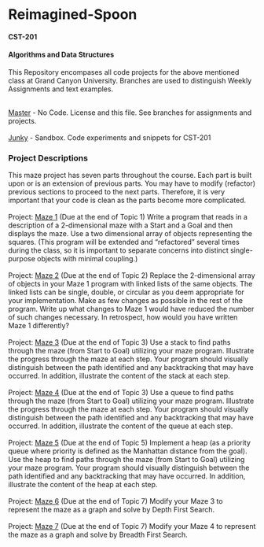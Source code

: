 # Reimagined-Spoon

#### CST-201

#### Algorithms and Data Structures

This Repository encompases all code projects for the above mentioned class at Grand Canyon University.  Branches are used to distinguish Weekly Assignments and text examples.
<br><br>

[Master](https://github.com/lljakll/reimagined-spoon/tree/master) - No Code.  License and this file.  See branches for assignments and projects.
<br><br>
[Junky](https://github.com/lljakll/reimagined-spoon/tree/junky) - Sandbox.  Code experiments and snippets for CST-201
### Project Descriptions
This maze project has seven parts throughout the course. Each part is built upon or is an extension of previous parts. You may have to modify (refactor) previous sections to proceed to the next parts. Therefore, it is very important that your code is clean as the parts become more complicated.
<br><br>
Project: [Maze 1](https://github.com/lljakll/reimagined-spoon/tree/Maze-1) (Due at the end of Topic 1)
Write a program that reads in a description of a 2-dimensional maze with a Start and a Goal and then displays the maze. Use a two dimensional array of objects representing the squares. (This program will be extended and “refactored” several times during the class, so it is important to separate concerns into distinct single-purpose objects with minimal coupling.)
<br><br>
Project: [Maze 2](https://github.com/lljakll/reimagined-spoon/tree/Maze-2) (Due at the end of Topic 2)
Replace the 2-dimensional array of objects in your Maze 1 program with linked lists of the same objects. The linked lists can be single, double, or circular as you deem appropriate for your implementation. Make as few changes as possible in the rest of the program. Write up what changes to Maze 1 would have reduced the number of such changes necessary. In retrospect, how would you have written Maze 1 differently?
<br><br>
Project: [Maze 3](https://github.com/lljakll/reimagined-spoon/tree/Maze-3) (Due at the end of Topic 3)
Use a stack to find paths through the maze (from Start to Goal) utilizing your maze program. Illustrate the progress through the maze at each step. Your program should visually distinguish between the path identified and any backtracking that may have occurred. In addition, illustrate the content of the stack at each step.
<br><br>
Project: [Maze 4](https://github.com/lljakll/reimagined-spoon/tree/Maze-4) (Due at the end of Topic 3)
Use a queue to find paths through the maze (from Start to Goal) utilizing your maze program. Illustrate the progress through the maze at each step. Your program should visually distinguish between the path identified and any backtracking that may have occurred. In addition, illustrate the content of the queue at each step.
<br><br>
Project: [Maze 5](https://github.com/lljakll/reimagined-spoon/tree/Maze-5) (Due at the end of Topic 5)
Implement a heap (as a priority queue where priority is defined as the Manhattan distance from the goal). Use the heap to find paths through the maze (from Start to Goal) utilizing your maze program. Your program should visually distinguish between the path identified and any backtracking that may have occurred. In addition, illustrate the content of the heap at each step.
<br><br>
Project: [Maze 6](https://github.com/lljakll/reimagined-spoon/tree/Maze-6) (Due at the end of Topic 7)
Modify your Maze 3 to represent the maze as a graph and solve by Depth First Search.
<br><br>
Project: [Maze 7](https://github.com/lljakll/reimagined-spoon/tree/Maze-7) (Due at the end of Topic 7)
Modify your Maze 4 to represent the maze as a graph and solve by Breadth First Search.
